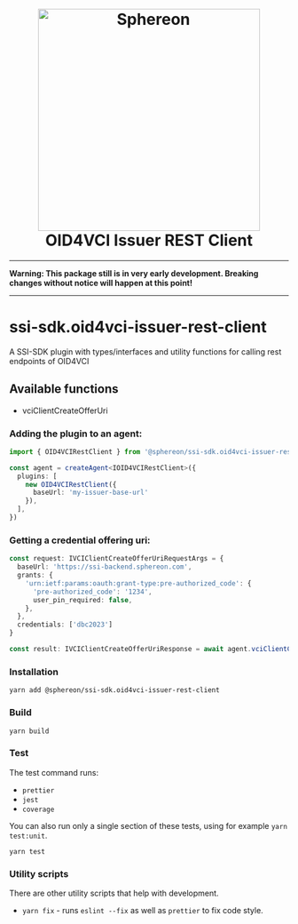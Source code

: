 <!--suppress HtmlDeprecatedAttribute -->
<h1 align="center">
  <br>
  <a href="https://www.sphereon.com"><img src="https://sphereon.com/content/themes/sphereon/assets/img/logo.svg" alt="Sphereon" width="400"></a>
  <br>OID4VCI Issuer REST Client
  <br>
</h1>

---

**Warning: This package still is in very early development. Breaking changes without notice will happen at this point!**

---

# ssi-sdk.oid4vci-issuer-rest-client

A SSI-SDK plugin with types/interfaces and utility functions for calling rest endpoints of OID4VCI

## Available functions

- vciClientCreateOfferUri

### Adding the plugin to an agent:

```typescript
import { OID4VCIRestClient } from '@sphereon/ssi-sdk.oid4vci-issuer-rest-client'

const agent = createAgent<IOID4VCIRestClient>({
  plugins: [
    new OID4VCIRestClient({
      baseUrl: 'my-issuer-base-url'
    }),
  ],
})
```


### Getting a credential offering uri:

```typescript
const request: IVCIClientCreateOfferUriRequestArgs = {
  baseUrl: 'https://ssi-backend.sphereon.com',
  grants: {
    'urn:ietf:params:oauth:grant-type:pre-authorized_code': {
      'pre-authorized_code': '1234',
      user_pin_required: false,
    },
  },
  credentials: ['dbc2023']
}

const result: IVCIClientCreateOfferUriResponse = await agent.vciClientCreateOfferUri(request)
```
### Installation

```shell
yarn add @sphereon/ssi-sdk.oid4vci-issuer-rest-client
```

### Build

```shell
yarn build
```

### Test

The test command runs:

- `prettier`
- `jest`
- `coverage`

You can also run only a single section of these tests, using for example `yarn test:unit`.

```shell
yarn test
```

### Utility scripts

There are other utility scripts that help with development.

- `yarn fix` - runs `eslint --fix` as well as `prettier` to fix code style.
